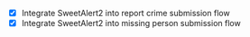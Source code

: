 - [x] Integrate SweetAlert2 into report crime submission flow
- [x] Integrate SweetAlert2 into missing person submission flow